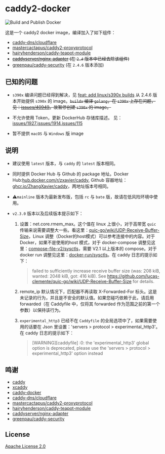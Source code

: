# caddy2-docker

![Build and Publish Docker](https://github.com/ZhangXavier/caddy-docker/workflows/Build%20and%20Publish%20Docker%20Linux%20image/badge.svg)

这是一个 caddy2 docker image，编译加入了如下组件：

- [caddy-dns/cloudflare](https://github.com/caddy-dns/cloudflare)
- [mastercactapus/caddy2-proxyprotocol](https://github.com/mastercactapus/caddy2-proxyprotocol)
- [hairyhenderson/caddy-teapot-module](https://github.com/hairyhenderson/caddy-teapot-module)
- ~~[caddyserver/nginx-adapter](https://github.com/caddyserver/nginx-adapter) (在 `2.4` 版本中已经去除该组件)~~
- [greenpau/caddy-security](https://github.com/greenpau/caddy-security) (在 `2.4.6` 版本添加)

## 已知的问题

- `s390x` 编译问题已经得到解决，见 [feat: add linux/s390x builds](https://github.com/kyverno/kyverno/pull/3277) 从 2.4.6 版本开始提供 `s390x` 的 image。~~`buildx` 编译 `golang`，在 `s390x` 上存在问题，见：[issues/40949](https://github.com/golang/go/issues/40949)。故暂停创建 `s390x` 的 image。~~

- 不允许使用 Token，更新 DockerHub 存储库描述。 见：[issues/1927](https://github.com/docker/hub-feedback/issues/1927),[issues/1914](https://github.com/docker/hub-feedback/issues/1914),[issues/115](https://github.com/docker/roadmap/issues/115)

- 暂不提供 `macOS` 与 `Windows` 版 image

## 说明

- 建议使用 `latest` 版本，与 `caddy` 的 `latest` 版本相同。

- 同时提供 Docker Hub 与 Github 的 package 地址。Docker Hub:[hub.docker.com/r/zxavier/caddy](https://hub.docker.com/r/zxavier/caddy), Github 容器地址：[ghcr.io/ZhangXavier/caddy](https://ghcr.io/ZhangXavier/caddy)，两地址版本号相同。

- ⚠️`mainline` 版本为最新发布版，包括 `rc` 与 `bate` 版，故请在低风险环境中使用。

- `v2.3.0` 版本以及后续版本提示如下：

    1. 设置：net.core.rmem_max。这个值在 linux 上很小，对于高带宽 `quic` 传输来说需要调整大一些。看这里：[quic-go/wiki/UDP-Receive-Buffer-Size](https://github.com/lucas-clemente/quic-go/wiki/UDP-Receive-Buffer-Size)，Linux 调整（Docker的host模式）可以参考连接中的内容。对于 Docker，如果不是使用的host 模式，对于 docker-compose 调整见这里：[compose-file-v2/sysctls](https://docs.docker.com/compose/compose-file/compose-file-v2/#sysctls)，需要 V2.1 以上版本的 compose。对于 docker run 调整见这里：[docker-run/sysctls](https://docs.docker.com/engine/reference/commandline/run/#configure-namespaced-kernel-parameters-sysctls-at-runtime)。在 caddy 日志的提示如下：
        > failed to sufficiently increase receive buffer size (was: 208 kiB, wanted: 2048 kiB, got: 416 kiB). See https://github.com/lucas-clemente/quic-go/wiki/UDP-Receive-Buffer-Size for details.

    2. remote_ip 默认情况下，匹配器不再读取 X-Forwarded-For 标头。这是未记录的行为，并且是不安全的默认值。如果您碰巧依赖于此，请启用 forwarded（在 Caddyfile 中，仅将其 forwarded 作为范围之前的第一个参数）以保持该行为。

    3. `️experimental_http3` 已经不在 `Caddyfile` 的全局选项中了，如果需要使用的话要在 Json 里设置：'servers > protocol > experimental_http3'。在 caddy 日志的提示如下：
        > [WARNING][caddyfile] :0: the 'experimental_http3' global option is deprecated, please use the 'servers > protocol > experimental_http3' option instead

## 鸣谢

- [caddy](https://github.com/caddyserver/caddy)
- [xcaddy](https://github.com/caddyserver/xcaddy)
- [caddy-docker](https://github.com/caddyserver/caddy-docker)
- [caddy-dns/cloudflare](https://github.com/caddy-dns/cloudflare)
- [mastercactapus/caddy2-proxyprotocol](https://github.com/mastercactapus/caddy2-proxyprotocol)
- [hairyhenderson/caddy-teapot-module](https://github.com/hairyhenderson/caddy-teapot-module)
- [caddyserver/nginx-adapter](https://github.com/caddyserver/nginx-adapter)
- [greenpau/caddy-security](https://github.com/greenpau/caddy-security)

## License

[Apache License 2.0](LICENSE)
